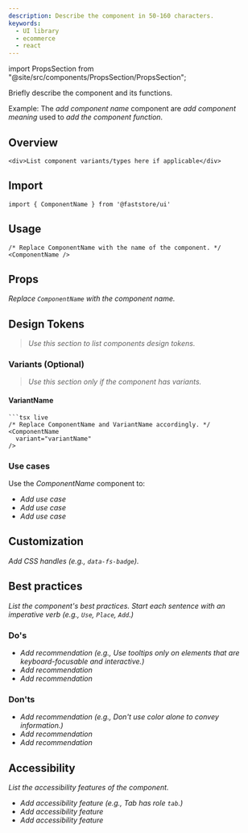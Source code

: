 ```yaml
---
description: Describe the component in 50-160 characters.
keywords:
  - UI library
  - ecommerce
  - react
---
```


import PropsSection from "@site/src/components/PropsSection/PropsSection";

Briefly describe the component and its functions.

Example: The _add component name_ component are _add component meaning_ used to _add the component function_.

## Overview

```tsx live
<div>List component variants/types here if applicable</div>
```

## Import

```tsx
import { ComponentName } from '@faststore/ui'
```

## Usage

```tsx live
/* Replace ComponentName with the name of the component. */
<ComponentName />
```

## Props

_Replace `ComponentName` with the component name._

<PropsSection name="ComponentName" />

## Design Tokens

> _Use this section to list components design tokens._

### Variants (Optional)

> _Use this section only if the component has variants._

#### VariantName

````tsx live
```tsx live
/* Replace ComponentName and VariantName accordingly. */
<ComponentName
  variant="variantName"
/>
````

### Use cases

Use the _ComponentName_ component to:

- _Add use case_
- _Add use case_
- _Add use case_

## Customization

_Add CSS handles (e.g., `data-fs-badge`)._

## Best practices

_List the component's best practices. Start each sentence with an imperative verb (e.g., `Use`, `Place`, `Add`.)_

### Do's

- _Add recommendation (e.g., Use tooltips only on elements that are keyboard-focusable and interactive.)_
- _Add recommendation_
- _Add recommendation_

### Don'ts

- _Add recommendation (e.g., Don't use color alone to convey information.)_
- _Add recommendation_
- _Add recommendation_

## Accessibility

_List the accessibility features of the component._

- _Add accessibility feature (e.g., Tab has role `tab`.)_
- _Add accessibility feature_
- _Add accessibility feature_
